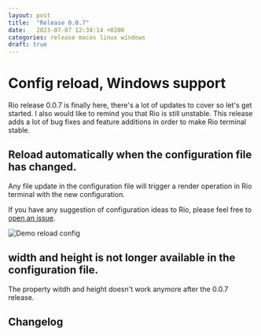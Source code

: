 ```yaml
---
layout: post
title:  "Release 0.0.7"
date:   2023-07-07 12:34:14 +0200
categories: release macos linux windows
draft: true
---
```


# Config reload, Windows support

Rio release 0.0.7 is finally here, there's a lot of updates to cover so let's get started. I also would like to remind you that Rio is still unstable. This release adds a lot of bug fixes and feature additions in order to make Rio terminal stable.

## Reload automatically when the configuration file has changed.

Any file update in the configuration file will trigger a render operation in Rio terminal with the new configuration.

If you have any suggestion of configuration ideas to Rio, please feel free to [open an issue](https://github.com/raphamorim/rio/issues/new).

![Demo reload config](https://raphamorim.io/rio/assets/posts/0.0.7/config-reload.gif)

## width and height is not longer available in the configuration file.

The property witdh and height doesn't work anymore after the 0.0.7 release.

## Changelog

